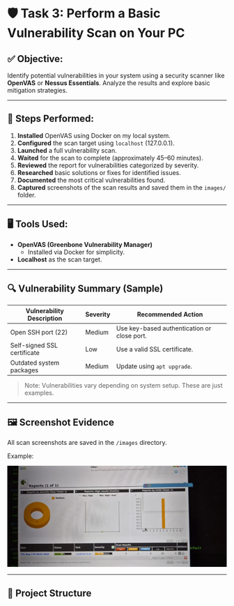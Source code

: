 # 🛡️ Task 3: Perform a Basic Vulnerability Scan on Your PC

## ✅ Objective:
Identify potential vulnerabilities in your system using a security scanner like **OpenVAS** or **Nessus Essentials**. Analyze the results and explore basic mitigation strategies.

---

## 🧪 Steps Performed:

1. **Installed** OpenVAS using Docker on my local system.
2. **Configured** the scan target using `localhost` (127.0.0.1).
3. **Launched** a full vulnerability scan.
4. **Waited** for the scan to complete (approximately 45–60 minutes).
5. **Reviewed** the report for vulnerabilities categorized by severity.
6. **Researched** basic solutions or fixes for identified issues.
7. **Documented** the most critical vulnerabilities found.
8. **Captured** screenshots of the scan results and saved them in the `images/` folder.

---

## 🖥️ Tools Used:

- **OpenVAS (Greenbone Vulnerability Manager)**
  - Installed via Docker for simplicity.
- **Localhost** as the scan target.

---

## 🔍 Vulnerability Summary (Sample)

| Vulnerability Description         | Severity | Recommended Action                          |
|----------------------------------|----------|---------------------------------------------|
| Open SSH port (22)               | Medium   | Use key-based authentication or close port. |
| Self-signed SSL certificate      | Low      | Use a valid SSL certificate.                |
| Outdated system packages         | Medium   | Update using `apt upgrade`.                 |

> Note: Vulnerabilities vary depending on system setup. These are just examples.

---

## 🖼️ Screenshot Evidence

All scan screenshots are saved in the `/images` directory.

Example:

![Scan Screenshot](https://github.com/4VV20CS047/scan-summary.md/blob/main/Scan%20results.jpeg)

---

## 📂 Project Structure






